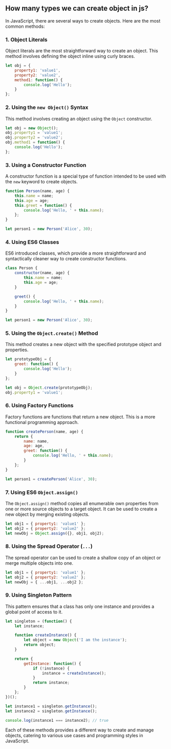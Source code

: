 ## How many types we can create object in js?
In JavaScript, there are several ways to create objects. Here are the most common methods:

### 1. Object Literals

Object literals are the most straightforward way to create an object. This method involves defining the object inline using curly braces.

```javascript
let obj = {
    property1: 'value1',
    property2: 'value2',
    method1: function() {
        console.log('Hello');
    }
};
```

### 2. Using the `new Object()` Syntax

This method involves creating an object using the `Object` constructor.

```javascript
let obj = new Object();
obj.property1 = 'value1';
obj.property2 = 'value2';
obj.method1 = function() {
    console.log('Hello');
};
```

### 3. Using a Constructor Function

A constructor function is a special type of function intended to be used with the `new` keyword to create objects.

```javascript
function Person(name, age) {
    this.name = name;
    this.age = age;
    this.greet = function() {
        console.log('Hello, ' + this.name);
    };
}

let person1 = new Person('Alice', 30);
```

### 4. Using ES6 Classes

ES6 introduced classes, which provide a more straightforward and syntactically cleaner way to create constructor functions.

```javascript
class Person {
    constructor(name, age) {
        this.name = name;
        this.age = age;
    }

    greet() {
        console.log('Hello, ' + this.name);
    }
}

let person1 = new Person('Alice', 30);
```

### 5. Using the `Object.create()` Method

This method creates a new object with the specified prototype object and properties.

```javascript
let prototypeObj = {
    greet: function() {
        console.log('Hello');
    }
};

let obj = Object.create(prototypeObj);
obj.property1 = 'value1';
```

### 6. Using Factory Functions

Factory functions are functions that return a new object. This is a more functional programming approach.

```javascript
function createPerson(name, age) {
    return {
        name: name,
        age: age,
        greet: function() {
            console.log('Hello, ' + this.name);
        }
    };
}

let person1 = createPerson('Alice', 30);
```

### 7. Using ES6 `Object.assign()`

The `Object.assign()` method copies all enumerable own properties from one or more source objects to a target object. It can be used to create a new object by merging existing objects.

```javascript
let obj1 = { property1: 'value1' };
let obj2 = { property2: 'value2' };
let newObj = Object.assign({}, obj1, obj2);
```

### 8. Using the Spread Operator (`...`)

The spread operator can be used to create a shallow copy of an object or merge multiple objects into one.

```javascript
let obj1 = { property1: 'value1' };
let obj2 = { property2: 'value2' };
let newObj = { ...obj1, ...obj2 };
```

### 9. Using Singleton Pattern

This pattern ensures that a class has only one instance and provides a global point of access to it.

```javascript
let singleton = (function() {
    let instance;

    function createInstance() {
        let object = new Object('I am the instance');
        return object;
    }

    return {
        getInstance: function() {
            if (!instance) {
                instance = createInstance();
            }
            return instance;
        }
    };
})();

let instance1 = singleton.getInstance();
let instance2 = singleton.getInstance();

console.log(instance1 === instance2); // true
```

Each of these methods provides a different way to create and manage objects, catering to various use cases and programming styles in JavaScript.